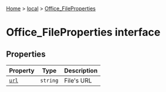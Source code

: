 [Home](./index) &gt; [local](local.md) &gt; [Office\_FileProperties](local.office_fileproperties.md)

# Office\_FileProperties interface

## Properties

|  Property | Type | Description |
|  --- | --- | --- |
|  [`url`](local.office_fileproperties.url.md) | `string` | File's URL |

